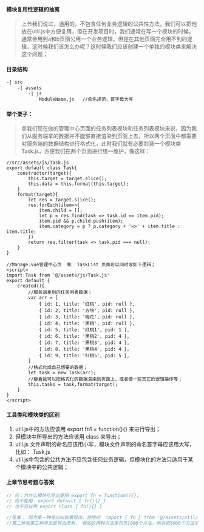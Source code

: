 #### 模块复用性逻辑的抽离

> 上节我们说过，通用的，不包含任何业务逻辑的公共性方法，我们可以把他放在util.js中方便复用，但在开发项目时，我们通常在写一个模块的时候，通常会用到a和b页面公用一个业务逻辑，但是在其他页面完全用不到的逻辑，这时候我们该怎么办呢？这时候我们应该创建一个单独的模块类来解决这个问题；

#### 目录结构

```html
-| src
	-| assets
		-| js
			ModuleName.js   //命名规范，首字母大写
```

#### 举个栗子：

> 拿我们现在做的管理中心页面的任务列表模块和任务列表模块来说，因为我们从服务端拿的数据并不能够直接渲染到页面上去，所以两个页面中都需要对服务端的数据结构进行格式化，此时我们就有必要封装一个模块类 Task.js，方便我们在两个页面进行统一维护，像这样：

```vue
//src/assets/js/Task.js
export default class Task{
    constructor(target){
        this.target = target.slice();
        this.data = this.format(this.target);
    }
    format(target){
        let res = target.slice();
        res.forEach(item=>{
            item.child = [];
            let p = res.find(task => task.id == item.pid);
            item.pid && p.child.push(item);
            item.category = p ? p.category + '=>' + item.title : item.title;
        })
        return res.filter(task => task.pid === null);
    }
}

//Manage.vue管理中心页  和  TaskList 页面可以同时写如下逻辑；
<script>
import Task from '@/assets/js/Task.js'
export default {
    created(){
        //服务端拿到的任务列表数据；
        var arr = [
            { id: 1, title: '红桃', pid: null },
            { id: 2, title: '方块', pid: null },
            { id: 3, title: '梅花', pid: null },
            { id: 4, title: '黑桃', pid: null },
            { id: 5, title: '红桃1', pid: 1 },
            { id: 6, title: '黑桃2', pid: 4 },
            { id: 7, title: '黑桃3', pid: 4 },
            { id: 8, title: '黑桃4', pid: 4 },
            { id: 9, title: '红桃5', pid: 5 },
    	]
        //格式化成自己想要的数据；
        let task = new Task(arr);
        //接着就可以把格式化的数据渲染到页面上，或者做一些其它的逻辑操作等；
        this.tasks = task.format(target);
    }
}
</script>
```

#### 工具类和模块类的区别

1. util.js中的方法应该用 export fn1 = function(){} 来进行导出；
2. 但模块中所导出的方法应该用 class 来导出；
3. util.js 文件声明的命名应该用小写，模块文件声明的命名首字母应该用大写，比如： Task.js
4. util.js中包含的公共方法不应包含任何业务逻辑，但模块化的方法只适用于某个模块中的公共逻辑；

#### 上章节思考题与答案

```javascript
// 问：为什么模块化导出要用 export fn = function(){};
// 而不能用  export default { fn(){} }
// 也不可以用 export class { fn(){} }

//答案： 因为第一种导出叫按需导出，使用时  import { fn } from '@/assets/util/util.js';
//第二种和第三种导出是导出所有， 假如这两种方法里包含1000个方法，他会把1000个方法全部导出，而第一种不会；
```

